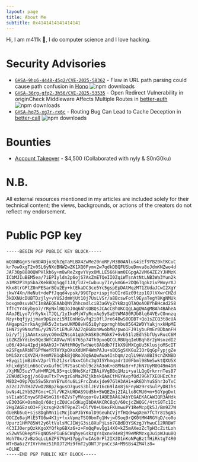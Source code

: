 ```yaml
---
layout: page
title: About Me
subtitle: ‎0x4141414141414141
---
```


Hi, I am m411k 🔻, I do computer science and I love hacking.

# Security Advisories

- [`GHSA-9hp6-4448-45g2/CVE-2025-58362`](https://github.com/honojs/hono/security/advisories/GHSA-9hp6-4448-45g2) - Flaw in URL path parsing could cause path confusion in [Hono](https://www.npmjs.com/package/hono) <img src="https://img.shields.io/npm/dm/hono" alt="npm downloads" style="display: inline;" />
- [`GHSA-36rg-gfq2-3h56/CVE-2025-53535`](https://github.com/better-auth/better-auth/security/advisories/GHSA-36rg-gfq2-3h56) - Open Redirect Vulnerability in originCheck Middleware Affects Multiple Routes in [better-auth](https://www.npmjs.com/package/better-auth) <img src="https://img.shields.io/npm/dm/better-auth" alt="npm downloads" style="display: inline;" />
- [`GHSA-hq75-xg7r-rx6c`](https://github.com/Bekacru/better-call/security/advisories/GHSA-hq75-xg7r-rx6c) - Routing Bug Can Lead to Cache Deception in [better-call](https://www.npmjs.com/package/better-call) <img src="https://img.shields.io/npm/dm/better-call" alt="npm downloads" style="display: inline;" />

# Bounties

- [Account Takeover](https://x.com/m411k_/status/1935993631921312253) - $4,500 (Collaborated with nyly & S0nG0ku)

# N.B.

All external resources mentioned in my articles are included solely for their technical content; the views, backgrounds, or actions of the creators do not reflect my endorsement.

# Public PGP key

```
-----BEGIN PGP PUBLIC KEY BLOCK-----

mQGNBGgnSroBDADjo3QhZqTaMLBX4ZwMe20noRF/M3B0ANlus4iEf9YBZ0ktKCuC
kr7owOxgT2v0SL6yNXdBNW2wZK1XQ0Fymv2w7qdkDBQFUSbeDmva8oJdmKNZwo4d
JAF3Op8880QWPHlkb6y+m8wReZxgvYVyxOMLLE566Ham0EGpgA2VM64ZE2YJHMzK
ICbMJIuBEM5ea/7iEPIyldn2p6ojS7AxZmETQeII0ZqiWTsnAtNtLNB3Wa3Yun2k
a1MR2P3YpSbaZKekBDgSggT1J8/lU7+Cwbuuy7IrykmG6+2DQ6TqpkzivPWoyrXJ
Kkx8trGPtZ0nPESarBOu2Ey+ktEkaDC3ce5Yc5gspEpDAtMqzMT1ZUdaJCwI2XgY
jkwY4Xn/HeNut+dePfJqqd4vpsk/99GTpz+ispjfoOIrdGz09tzp1OJlVXwrCHZd
3kDXNUcDUBTDzjly+vYUSJdmWjUt10j7UsLVSr/a8BcswFotl9EyaTegY8KgNMUk
boxgm0suvW7CIm8AEQEAAbQNY2hhcmdlciB3aGVyZYkBzgQTAQoAOBYhBHcAd2S8
TfTcYr46ybyo7/rRyNxlBQJoJ0q6AhsDBQsJCAcCBhUKCQgLAgQWAgMBAh4BAheA
AAoJELyo7/rRyNxlTJQL/1yIkeMjW7yRcxAe5ySaEtWMA90RJb8lq64VEvCOnnzq
Nzy+bqfjyijmax9pGzezi5MIGnHeGvfq2i0flJre64BwS0ODBT+Qo1sZCQ3t8cUA
AHgapn2nrksAgjHk5v3xtwoUKMD8vHG5iQyhpprmghhbu05G42W0YYakjnxkHpME
iHN7iy9NsufmG/y2N75t1EMuR7A27qBG8xnWwobM8/pwo1FJ91ybuPmEr0DbanFH
bi/yfjjjAAmtxsmycO0mdZNsoA1qUdHASK0cMGkK7+Gvb51lzEdh5bfUyvRucC6M
iGZKZbYdibs0Qe3WfCADVw/Nl6765p74Th9pxoQCGLRBUgqIeUBqh8r2pWsozdI2
u06/494a4IpdjA0Ah9J+7AMtMRQyTwtWet8AOdb7fIkX9UMXCgUu5KlusjoMScIT
e2SFqsARbNTGPfWeYRTHYXpQXoXdUWP4WmPAJu+sBQSgSKKGu2IOrQqGpFypjgZe
bMi5XrcQXVZH/XemM7B1qbkBjQRoJ0q6AQwAwa4Isbqm/zqlL9HVa8BI9cnZKNBD
+8ygi1jmBiUxV2prlTb21JsrlNxvCGhc3gOISYhmqadr1U0Fbml98Ne5wktQXU5X
khLxdgStLn66oCvxGuf6ClM7SasCnbl9czkA3oK+o8MHa8r+FJhN7UyM0O49m4DR
/XjMNJ5uzY7uH+MR1ML95+qcU9HoSKzfZBAiXVgBBq1Hzi+yalLQgQrkrrnTes87
2EWUdCkpgj/o6QuuTtxTvvgzGsMa2MZjkbskQAaCtMGYAvpfOdJ9GkTXEOHEzChz
M8D2+O9p7Qx5Sw5krmYEYuX4u6LiFrcZnAxjde97GlH3AHi+aR6DhYuSShr3oTxC
a32cJ7hTHJZVwD28Bp2kgusO7gusS3blJEV16c69lAn8j6FnyWz9rsSulPyDBIhs
bvNs4L2Yb52FGnc+CJl/VK2kUHDAS9Ud5h+5WQEZmj2IALlo8CMU0+m+5GYpgDxt
sVIiabSEnywSRD4SmG16+8ZVsTyMVqqo+Gv1ABEBAAGJAbYEGAEKACAWIQR3AHdk
vE303GK+Osm8qO/60cjcZQUCaCdKugIbDAAKCRC8qO/60cjcZWQGC/4ttS0Tc1Ic
2HgZAGEzsO3+FjkzsgH2c9T9peZl+DlfV0+UUexFKUmwuPY1ReMcpQk5J/Bm9Z7W
dUeRb5uG+sjs8DghMn1icMcjbaPJbYKolD9GeuhCVjYfHQdHwgXem7fCTr815gAS
OOCZe8ajMlE5TG6w4K1j+fxxVpmzTSO0bmTg1HvjwOSoq9rQK0tMW4RGYgD/co0o
Upurz1HMP85Wt2y6ltVulsMCJIWjG3si8XuPjLso7GBdD3YSKzgJYhwuC12RRBWF
4C3IJOerpQzkKgoXYQfkpGBXz6+z+FmQqPevQg14X0+kZ5mAXezZcTpH3cZitLoh
xS2wV5QkepYFEqNO5ePIuE6CWqhyeGskzgYsQxnv94e8jM9eMRMzxgJuipWJuu8Q
Woh70x/2vBzGqLcL6ZFS7VpH17pg/hwIAs0rPl2IX2D1nKoNPgBztfHiRktgT4R0
WT+Ba6zZYIVrhHmz51ROJT2Mi9fmT2yDNTJFpnCc3A+M9SBs4ZM4lz8=
=OLNE
-----END PGP PUBLIC KEY BLOCK-----
```
